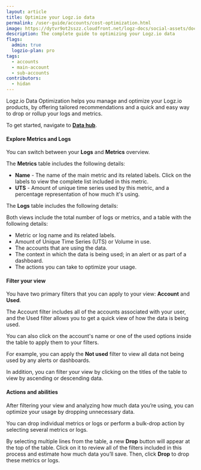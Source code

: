 ```yaml
---
layout: article
title: Optimize your Logz.io data
permalink: /user-guide/accounts/cost-optimization.html
image: https://dytvr9ot2sszz.cloudfront.net/logz-docs/social-assets/docs-social.jpg
description: The complete guide to optimizing your Logz.io data
flags:
  admin: true
  logzio-plan: pro
tags:
  - accounts
  - main-account
  - sub-accounts
contributors:
  - hidan
---
```


Logz.io Data Optimization helps you manage and optimize your Logz.io products, by offering tailored recommendations and a quick and easy way to drop or rollup your logs and metrics. 


To get started, navigate to **[Data hub](https://app.logz.io/#/dashboard/cost)**.

#### Explore Metrics and Logs

You can switch between your **Logs** and **Metrics** overview.


The **Metrics** table includes the following details:

* **Name** - The name of the main metric and its related labels. Click on the labels to view the complete list included in this metric.
* **UTS** - Amount of unique time series used by this metric, and a percentage representation of how much it's using.



The **Logs** table includes the following details:




Both views include the total number of logs or metrics, and a table with the following details:


* Metric or log name and its related labels.
* Amount of Unique Time Series (UTS) or Volume in use.
* The accounts that are using the data.
* The context in which the data is being used; in an alert or as part of a dashboard.
* The actions you can take to optimize your usage.

<!-- ![Dashboard overview](https://dytvr9ot2sszz.cloudfront.net/logz-docs/accounts/) -->

#### Filter your view

You have two primary filters that you can apply to your view: **Account** and **Used**.

The Account filter includes all of the accounts associated with your user, and the Used filter allows you to get a quick view of how the data is being used.

You can also click on the account's name or one of the used options inside the table to apply them to your filters.

<!-- ![Filter view](https://dytvr9ot2sszz.cloudfront.net/logz-docs/accounts/) -->

For example, you can apply the **Not used** filter to view all data not being used by any alerts or dashboards.

<!-- ![Drop all metrics](https://dytvr9ot2sszz.cloudfront.net/logz-docs/accounts/) -->

In addition, you can filter your view by clicking on the titles of the table to view by ascending or descending data.


#### Actions and abilities

After filtering your view and analyzing how much data you’re using, you can optimize your usage by dropping unnecessary data.

You can drop individual metrics or logs or perform a bulk-drop action by selecting several metrics or logs.

By selecting multiple lines from the table, a new **Drop** button will appear at the top of the table. Click on it to review all of the filters included in this process and estimate how much data you’ll save. Then, click **Drop** to drop these metrics or logs.

<!-- ![Drop all metrics](https://dytvr9ot2sszz.cloudfront.net/logz-docs/accounts/) -->


<!-- #### View dropped metrics -->
